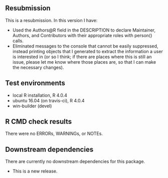 ## Resubmission

This is a resubmission. In this version I have:

* Used the Authors@R field in the DESCRIPTION to declare Maintainer, Authors, and Contributors with their appropriate roles with person() calls.
* Eliminated messages to the console that cannot be easily suppressed, instead printing objects that I generated to extract the information a user is interested in (or so I think; if there are places where this is still an issue, please let me know where those places are, so that I can make the necessary changes).

## Test environments
* local R installation, R 4.0.4
* ubuntu 16.04 (on travis-ci), R 4.0.4
* win-builder (devel)

## R CMD check results

There were no ERRORs, WARNINGs, or NOTEs.

## Downstream dependencies

There are currently no downstream dependencies for this package.

* This is a new release.

